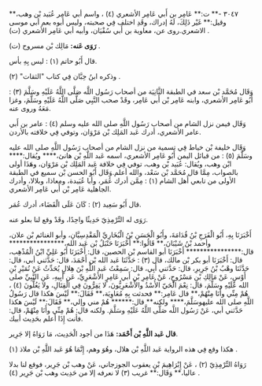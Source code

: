 ٣٠٤٧ -** ت:** عَامِر بن أَبي عَامِر الأشعري (٤) ، واسم أبي عَامِر عُبَيد بْن وهب،** وقيل:** غَيْر ذَلِكَ، لَهُ إدراك، وقَدِ اختلف فِي صحبته، وليس أبوه بعم أبي موسى الاشعري.روى عن، معاوية بن أَبي سُفْيَان، وأبيه أبي عَامِر الأشعري (ت) .

**رَوَى عَنه:** مَالِك بْن مسروح (ت) .

قال أَبُو حاتم (١) : ليس بِهِ بأس.

وذكره ابنُ حِبَّان فِي كتاب "الثقات" (٢) .

وَقَال مُحَمَّد بْن سعد في الطبقة الثَّانِيَة من أصحاب رَسُول اللَّه صَلَّى اللَّهُ عَلَيْهِ وسَلَّمَ (٣) : أَبُو عَامِر الأشعري، وابنه عَامِر بْن أَبي عَامِر، وقَدْ صحب النَّبِي صَلَّى اللَّهُ عَلَيْهِ وسَلَّمَ، وغزا مَعَهُ وروى عنه.

وَقَال فيمن نزل الشام من أصحاب رَسُول اللَّهِ صلى الله عليه وسلم (٤) : عامر بن أَبي عامر الأشعري، أدرك عَبد المَلِك بْن مَرْوَان، وتوفي فِي خلافته بالأردن.

وَقَال خليفة بْن خياط فِي تسمية من نزل الشام من أصحاب رَسُول اللَّهِ صلى الله عليه وسَلَّمَ (٥) : من قبائل اليمن أَبُو عَامِر الأشعري، اسمه عَبد اللَّهِ بْن هانئ،**** ويُقال:**** ابْن وهب، ويُقال: عُبَيد بْن وهب، توفي فِي خلافة عَبد المَلِك بْن مَرْوَان، وهَذَا أولى بالصواب، مِمَّا قال مُحَمَّد بْن سَعْد، والله أعلم.وَقَال أَبُو الحسن بْن سميع في الطبقة الأولى من تابعي أَهل الشام (١) : مِمَّن أدرك عُمَر، وأبا عُبَيدة، ومعاذا، وبلالا، وأدرك الجاهلية عَامِر بْن أَبي عَامِر الأشعري.

قال أَبُو سَعِيد (٢) : كَانَ عَلَى الْقَضَاء، أدرك عُمَر.

رَوَى له التِّرْمِذِيّ حَدِيثًا واحِدًا، وقَدْ وقع لنا بعلو عنه.

أَخْبَرَنَا بِهِ، أَبُو الْفَرَجِ بْنُ قُدَامَةَ، وأَبُو الْحَسَنِ بْنُ الْبُخَارِيِّ الْمَقْدِسِيَّانِ، وأبو الغنائم بْن علان، وأحمد بْنُ شَيْبَانَ،** قَالُوا:** أَخْبَرَنَا حَنْبَلُ بْن عَبد الله،**************** قال:**************** أَخْبَرَنَا أبو القاسم بْن الحصين، قال: أَخْبَرَنَا أَبُو عَلِيِّ ابْنُ الْمُذْهِب، قال: أَخْبَرَنَا أبو بكر بْن مالك، قال (٣) : حَدَّثَنَا عَبد الله بْن أَحْمَدَ، قال: حَدَّثني أبي، قال: حَدَّثَنَا وهْبُ بْنُ جَرِيرِ، قال: حَدَّثني أَبِي، قال: سَمِعْتُ عَبد اللَّهِ بْنَ هِلالٍ يُحَدِّثُ عَنْ نُمَيْرِ بْنِ أَوْسٍ، عَنْ مَالِكِ بْنِ مَسْرُوحٍ، عَنْ عَامِرِ بْنِ أَبي عَامِرٍ الأَشْعَرِيِّ، عَن أَبِيهِ، عَنِ النَّبِيِّ صلى الله عَلَيْهِ وسَلَّمَ، قال: نِعْمَ الْحَيّ الأُسْدُ والأَشْعَرِيُّونَ، لا يَفِرُّونَ فِي الْقِتَالِ، ولا يَغُلُّونَ (٤) ، هُمْ مِنِّي وأَنَا مِنْهُمْ،** قال عَامِر:** فحدثت بِهِ مُعَاوِيَة،** فَقَالَ:** لَيْسَ هكذا قال رَسُولُ اللَّهِ صلى الله عليهوسَلَّمَ،**** ولكنه** قال:****** هُمْ مني وإلي،** فَقَالَ:** لَيْسَ هكذا حَدَّثني أبي، عَنْ رَسُول اللَّه صَلَّى اللَّهُ عَلَيْهِ وسَلَّمَ. ولكنه قال: هُمْ مِنِّي وأَنَا مِنْهُمْ، قال: فأنت إِذَا أعلم بحَدِيث أبيك.

**قال عَبد اللَّهِ بْن أَحْمَد:** هَذَا من أجود الْحَدِيث، مَا رَوَاهُ إلا جَرِير.

هكذا وقع فِي هذه الرواية عَبد اللَّهِ بْن هلال، وهُوَ وهم، إِنَّمَا هُوَ عَبد اللَّهِ بْن ملاذ (١) .

رَوَاهُ التِّرْمِذِيّ (٢) ، عَنْ إِبْرَاهِيمَ بْنِ يعقوب الجوزجاني، عَنْ وهب بْن جَرِير، فوقع لنا بدلا عاليا،** وَقَال:** غريب (٣) لا نعرفه إلا من حَدِيث وهب بْن جَرِير (٤) .